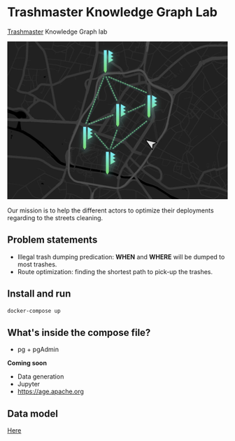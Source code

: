 # Trashmaster Knowledge Graph Lab

[Trashmaster](https://trashmaster.be) Knowledge Graph lab

![kg](./docs/assets/kg-trash-map.jpg)

Our mission is to help the different actors to optimize their deployments regarding to the streets cleaning.

## Problem statements

- Illegal trash dumping predication: **WHEN** and **WHERE** will be dumped to most trashes.
- Route optimization: finding the shortest path to pick-up the trashes.

## Install and run

`docker-compose up`

## What's inside the compose file?
- pg + pgAdmin

**Coming soon**
- Data generation
- Jupyter
- https://age.apache.org

## Data model

[Here]('./docs/data-model.md')
